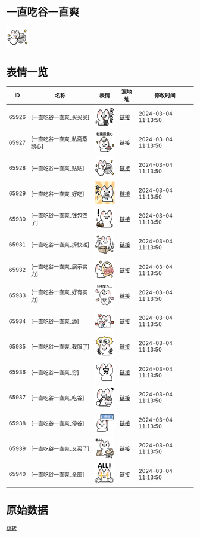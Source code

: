 # 一直吃谷一直爽

<img src="./cover.png" height="60" alt="cover" />

# 表情一览

|ID|名称|表情|源地址|修改时间|
|----|----|----|----|----|
|65926|[一直吃谷一直爽_买买买]|<img src="./pic/065926_%5B一直吃谷一直爽_买买买%5D.png" height="60" alt="买买买"/>|[链接](https://i0.hdslb.com/bfs/garb/a6643c4e498b85c840eaed80c1b1ece64bab9865.png)|2024-03-04 11:13:50|
|65927|[一直吃谷一直爽_私斋蒸鹅心]|<img src="./pic/065927_%5B一直吃谷一直爽_私斋蒸鹅心%5D.png" height="60" alt="私斋蒸鹅心"/>|[链接](https://i0.hdslb.com/bfs/garb/523be81db056fb4cb8008af45575a03e204b3954.png)|2024-03-04 11:13:50|
|65928|[一直吃谷一直爽_贴贴]|<img src="./pic/065928_%5B一直吃谷一直爽_贴贴%5D.png" height="60" alt="贴贴"/>|[链接](https://i0.hdslb.com/bfs/garb/3f64584f48112d3bc3988189868911588ff3e8c2.png)|2024-03-04 11:13:50|
|65929|[一直吃谷一直爽_好吃]|<img src="./pic/065929_%5B一直吃谷一直爽_好吃%5D.png" height="60" alt="好吃"/>|[链接](https://i0.hdslb.com/bfs/garb/a8b0a3ec50e1079fc77a3094b46b651b70774855.png)|2024-03-04 11:13:50|
|65930|[一直吃谷一直爽_钱包空了]|<img src="./pic/065930_%5B一直吃谷一直爽_钱包空了%5D.png" height="60" alt="钱包空了"/>|[链接](https://i0.hdslb.com/bfs/garb/db00ee402226abdc3b9aecfb93452d886fe9bca8.png)|2024-03-04 11:13:50|
|65931|[一直吃谷一直爽_拆快递]|<img src="./pic/065931_%5B一直吃谷一直爽_拆快递%5D.png" height="60" alt="拆快递"/>|[链接](https://i0.hdslb.com/bfs/garb/1bb82f6cc4ce3441c792713d040ca2815ffad5b8.png)|2024-03-04 11:13:50|
|65932|[一直吃谷一直爽_展示实力]|<img src="./pic/065932_%5B一直吃谷一直爽_展示实力%5D.png" height="60" alt="展示实力"/>|[链接](https://i0.hdslb.com/bfs/garb/9b1b3fb4144462be9f17f16ddcba764636fa10c7.png)|2024-03-04 11:13:50|
|65933|[一直吃谷一直爽_好有实力]|<img src="./pic/065933_%5B一直吃谷一直爽_好有实力%5D.png" height="60" alt="好有实力"/>|[链接](https://i0.hdslb.com/bfs/garb/167f8e181a80dd15b9aae7e0d3f0dc68475ac1a7.png)|2024-03-04 11:13:50|
|65934|[一直吃谷一直爽_舔]|<img src="./pic/065934_%5B一直吃谷一直爽_舔%5D.png" height="60" alt="舔"/>|[链接](https://i0.hdslb.com/bfs/garb/53eff8ca1b4509a85405d6251e956cb6d12c0b1d.png)|2024-03-04 11:13:50|
|65935|[一直吃谷一直爽_我服了]|<img src="./pic/065935_%5B一直吃谷一直爽_我服了%5D.png" height="60" alt="我服了"/>|[链接](https://i0.hdslb.com/bfs/garb/e440a58ed70da3b9e4bddca56b35ec1609fb6b4f.png)|2024-03-04 11:13:50|
|65936|[一直吃谷一直爽_穷]|<img src="./pic/065936_%5B一直吃谷一直爽_穷%5D.png" height="60" alt="穷"/>|[链接](https://i0.hdslb.com/bfs/garb/ebe24624a8090f2e8e033bbfed6fd334c95b40a9.png)|2024-03-04 11:13:50|
|65937|[一直吃谷一直爽_吃谷]|<img src="./pic/065937_%5B一直吃谷一直爽_吃谷%5D.png" height="60" alt="吃谷"/>|[链接](https://i0.hdslb.com/bfs/garb/47b2a1fcfa4365627ba8250f2f3e5e88b96b4223.png)|2024-03-04 11:13:50|
|65938|[一直吃谷一直爽_停谷]|<img src="./pic/065938_%5B一直吃谷一直爽_停谷%5D.png" height="60" alt="停谷"/>|[链接](https://i0.hdslb.com/bfs/garb/3c72a962748e83c38d6075a7cbd71b6f98c169cc.png)|2024-03-04 11:13:50|
|65939|[一直吃谷一直爽_又买了]|<img src="./pic/065939_%5B一直吃谷一直爽_又买了%5D.png" height="60" alt="又买了"/>|[链接](https://i0.hdslb.com/bfs/garb/177170fd8cd1ab2b76cbb675089fe0b81426413e.png)|2024-03-04 11:13:50|
|65940|[一直吃谷一直爽_全部]|<img src="./pic/065940_%5B一直吃谷一直爽_全部%5D.png" height="60" alt="全部"/>|[链接](https://i0.hdslb.com/bfs/garb/bf56596b915c8c515591444cd5d6961c5d672cce.png)|2024-03-04 11:13:50|

# 原始数据

[跳转](./raw.json)

